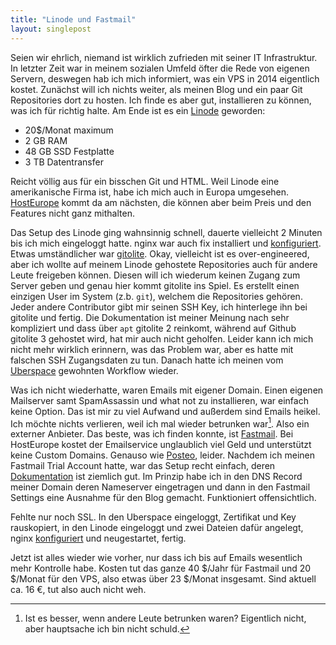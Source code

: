 ```yaml
---
title: "Linode und Fastmail"
layout: singlepost
---
```


Seien wir ehrlich, niemand ist wirklich zufrieden mit seiner IT Infrastruktur. In letzter Zeit war in meinem sozialen Umfeld öfter die Rede von eigenen Servern, deswegen hab ich mich informiert, was ein VPS in 2014 eigentlich kostet. Zunächst will ich nichts weiter, als meinen Blog und ein paar Git Repositories dort zu hosten. Ich finde es aber gut, installieren zu können, was ich für richtig halte. Am Ende ist es ein [Linode](https://www.linode.com/pricing) geworden:

* 20$/Monat maximum
* 2 GB RAM
* 48 GB SSD Festplatte
* 3 TB Datentransfer

Reicht völlig aus für ein bisschen Git und HTML. Weil Linode eine amerikanische Firma ist, habe ich mich auch in Europa umgesehen. [HostEurope](https://www.hosteurope.de/en/) kommt da am nächsten, die können aber beim Preis und den Features nicht ganz mithalten.

Das Setup des Linode ging wahnsinnig schnell, dauerte vielleicht 2 Minuten bis ich mich eingeloggt hatte. nginx war auch fix installiert und [konfiguriert](https://library.linode.com/web-servers/nginx/configuration/basic). Etwas umständlicher war [gitolite](http://gitolite.com/). Okay, vielleicht ist es over-engineered, aber ich wollte auf meinem Linode gehostete Repositories auch für andere Leute freigeben können. Diesen will ich wiederum keinen Zugang zum Server geben und genau hier kommt gitolite ins Spiel. Es erstellt einen einzigen User im System (z.b. ``git``), welchem die Repositories gehören. Jeder andere Contributor gibt mir seinen SSH Key, ich hinterlege ihn bei gitolite und fertig. Die Dokumentation ist meiner Meinung nach sehr kompliziert und dass über ``apt`` gitolite 2 reinkomt, während auf Github gitolite 3 gehostet wird, hat mir auch nicht geholfen. Leider kann ich mich nicht mehr wirklich erinnern, was das Problem war, aber es hatte mit falschen SSH Zugangsdaten zu tun. Danach hatte ich meinen vom [Uberspace](https://uberspace.de/) gewohnten Workflow wieder.

Was ich nicht wiederhatte, waren Emails mit eigener Domain. Einen eigenen Mailserver samt SpamAssassin und what not zu installieren, war einfach keine Option. Das ist mir zu viel Aufwand und außerdem sind Emails heikel. Ich möchte nichts verlieren, weil ich mal wieder betrunken war[^1]. Also ein externer Anbieter. Das beste, was ich finden konnte, ist [Fastmail](https://www.fastmail.fm/). Bei HostEurope kostet der Emailservice unglaublich viel Geld und unterstützt keine Custom Domains. Genauso wie [Posteo](https://posteo.de/), leider. Nachdem ich meinen Fastmail Trial Account hatte, war das Setup recht einfach, deren [Dokumentation](https://www.fastmail.fm/help/receive/domains.html) ist ziemlich gut. Im Prinzip habe ich in den DNS Record meiner Domain deren Nameserver eingetragen und dann in den Fastmail Settings eine Ausnahme für den Blog gemacht. Funktioniert offensichtlich.

Fehlte nur noch SSL. In den Uberspace eingeloggt, Zertifikat und Key rauskopiert, in den Linode eingeloggt und zwei Dateien dafür angelegt, nginx [konfiguriert](https://help.ubuntu.com/community/Nginx) und neugestartet, fertig.

Jetzt ist alles wieder wie vorher, nur dass ich bis auf Emails wesentlich mehr Kontrolle habe. Kosten tut das ganze 40 $/Jahr für Fastmail und 20 $/Monat für den VPS, also etwas über 23 $/Monat insgesamt. Sind aktuell ca. 16 €, tut also auch nicht weh.

[^1]: Ist es besser, wenn andere Leute betrunken waren? Eigentlich nicht, aber hauptsache ich bin nicht schuld.